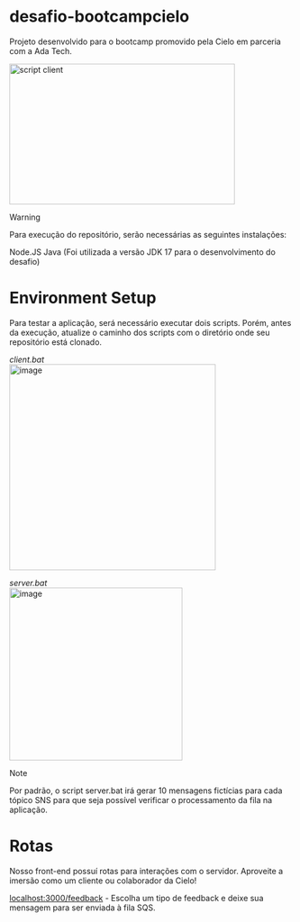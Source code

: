# desafio-bootcampcielo
Projeto desenvolvido para o bootcamp promovido pela Cielo em parceria com a Ada Tech.

<img width="400" height="250" alt="script client" src="https://github.com/lucaskraus/desafio-bootcampcielo/assets/72233741/42014375-62ac-4d73-8493-2f99dc1b29fb">

> [!WARNING]
> Para execução do repositório, serão necessárias as seguintes instalações:

Node.JS 
Java (Foi utilizada a versão JDK 17 para o desenvolvimento do desafio)

# Environment Setup

Para testar a aplicação, será necessário executar dois scripts. Porém, antes da execução, atualize o caminho dos scripts com o diretório onde seu repositório está clonado.

*client.bat*<br/>
<img width="366" alt="image" src="https://github.com/lucaskraus/desafio-bootcampcielo/assets/72233741/1f87be0e-d29d-49c8-bdcb-1eea32023eb1">

*server.bat*<br/>
<img width="307" alt="image" src="https://github.com/lucaskraus/desafio-bootcampcielo/assets/72233741/e41fbeb5-2abf-4870-a45e-709b7dffebf6">


> [!NOTE]
> Por padrão, o script server.bat irá gerar 10 mensagens fictícias para cada tópico SNS para que seja possível verificar o processamento da fila na aplicação.

# Rotas

Nosso front-end possuí rotas para interações com o servidor. Aproveite a imersão como um cliente ou colaborador da Cielo!

[localhost:3000/feedback](localhost:3000/feedback) - Escolha um tipo de feedback e deixe sua mensagem para ser enviada à fila SQS.
